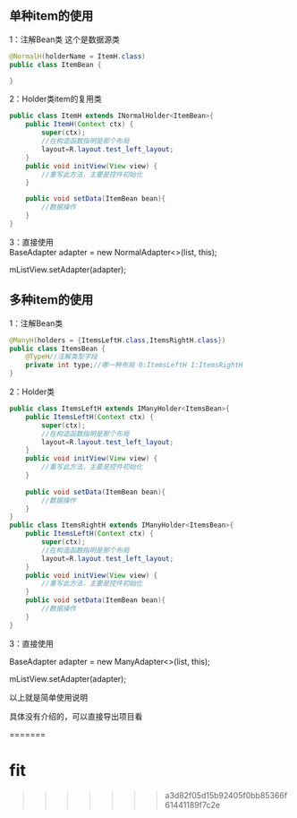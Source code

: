 
**单种item的使用**
----------
1：注解Bean类 这个是数据源类
```Java
@NormalH(holderName = ItemH.class)
public class ItemBean {

}
```
2：Holder类item的复用类
```Java
public class ItemH extends INormalHolder<ItemBean>{
    public ItemH(Context ctx) {
        super(ctx);
        //在构造函数指明是那个布局
        layout=R.layout.test_left_layout;
    }
    public void initView(View view) {
        //重写此方法，主要是控件初始化
    }

    public void setData(ItemBean bean){
        //数据操作
    }
}
```

3：直接使用<br/>
BaseAdapter adapter = new NormalAdapter<>(list, this);

mListView.setAdapter(adapter);<br/>



**多种item的使用**
----------
1：注解Bean类<br/>
```Java
@ManyH(holders = {ItemsLeftH.class,ItemsRightH.class})
public class ItemsBean {
    @TypeH//注解类型字段
    private int type;//哪一种布局 0:ItemsLeftH 1:ItemsRightH
}
```
2：Holder类<br/>
```Java
public class ItemsLeftH extends IManyHolder<ItemsBean>{
    public ItemsLeftH(Context ctx) {
        super(ctx);
        //在构造函数指明是那个布局
        layout=R.layout.test_left_layout;
    }
    public void initView(View view) {
        //重写此方法，主要是控件初始化
    }
    
    public void setData(ItemBean bean){
        //数据操作
    }
}
public class ItemsRightH extends IManyHolder<ItemsBean>{
    public ItemsLeftH(Context ctx) {
        super(ctx);
        //在构造函数指明是那个布局
        layout=R.layout.test_left_layout;
    }
    public void initView(View view) {
        //重写此方法，主要是控件初始化
    }
    public void setData(ItemBean bean){
        //数据操作
    }
}
```
3：直接使用

BaseAdapter adapter = new ManyAdapter<>(list, this);

mListView.setAdapter(adapter);

以上就是简单使用说明

具体没有介绍的，可以直接导出项目看

=======
# fit
>>>>>>> a3d82f05d15b92405f0bb85366f61441189f7c2e
